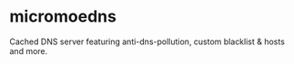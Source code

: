 micromoedns
===========

Cached DNS server featuring anti-dns-pollution, custom blacklist &amp; hosts and more.
